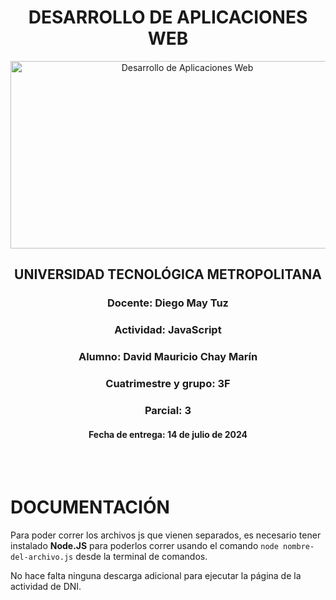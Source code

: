 <h1 style="text-align: center;">DESARROLLO DE APLICACIONES WEB</h1>
<center><img src="https://blog.openclassrooms.com/es/wp-content/uploads/sites/5/2017/09/AdobeStock_126016889apaisado.jpg" alt="Desarrollo de Aplicaciones Web" width="550" height="300"></center>
<h2 style="text-align: center;">UNIVERSIDAD TECNOLÓGICA METROPOLITANA</h2>
<h3 style="text-align: center;">Docente: Diego May Tuz</h3>
<h3 style="text-align: center;">Actividad: JavaScript</h3>
<h3 style="text-align: center;">Alumno: David Mauricio Chay Marín</h3>
<h3 style="text-align: center;">Cuatrimestre y grupo: 3F</h3>
<h3 style="text-align: center;">Parcial: 3</h3>
<h4 style="text-align: center;">Fecha de entrega: 14 de julio de 2024</h4>
<br></br>

# DOCUMENTACIÓN
Para poder correr los archivos js que vienen separados, es necesario tener instalado **Node.JS** para poderlos correr usando el comando `node nombre-del-archivo.js` desde la terminal de comandos.

No hace falta ninguna descarga adicional para ejecutar la página de la actividad de DNI.
